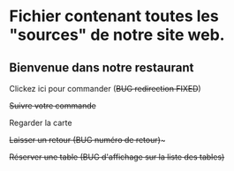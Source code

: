 # Fichier contenant toutes les "sources" de notre site web.

## Bienvenue dans notre restaurant 

Clickez ici pour commander (~~BUG redirection FIXED~~) 

~~Suivre votre commande~~

Regarder la carte

~~Laisser un retour (BUG numéro de retour)~~~

~~Réserver une table (BUG d'affichage sur la liste des tables)~~

